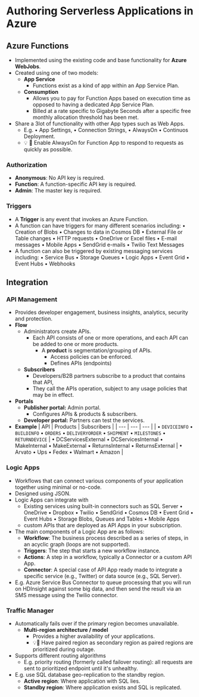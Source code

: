# Authoring Serverless Applications in Azure

## Azure Functions

- Implemented using the existing code and base functionality for **Azure WebJobs**.
- Created using one of two models:
  - **App Service**
    - Functions exist as a kind of app within an App Service Plan.
  - **Consumption**
    - Allows you to pay for Function Apps based on execution time as opposed to having a dedicated App Service Plan.
    - Billed at a rate specific to Gigabyte Seconds after a specific free monthly allocation threshold has been met.
- Share a 3lot of functionality with other App types such as Web Apps.
  - E.g. • App Settings, • Connection Strings, • AlwaysOn • Continuos Deployment.
  - 💡 📝 Enable AlwaysOn for Function App to respond to requests as quickly as possible.

### Authorization

- **Anonymous**: No API key is required.
- **Function**: A function-specific API key is required.
- **Admin**: The master key is required.

### Triggers

- A **Trigger** is any event that invokes an Azure Function.
- A function can have triggers for many different scenarios including: • Creation of Blobs • Changes to data in Cosmos DB • External File or Table changes • HTTP requests • OneDrive or Excel files • E-mail messages • Mobile Apps • SendGrid e-mails • Twilio Text Messages
- A function can also be triggered by existing messaging services including: • Service Bus • Storage Queues • Logic Apps • Event Grid • Event Hubs • Webhooks

## Integration

### API Management

- Provides developer engagement, business insights, analytics, security and protection.
- **Flow**
  - Administrators create APIs.
    - Each API consists of one or more operations, and each API can be added to one or more products.
      - A **product** is segmentation/grouping of APIs.
        - Access policies can be enforced.
        - Defines APIs (endpoints)
  - **Subscribers**
    - Developers/B2B partners subscribe to a product that contains that API,
    - They call the APIs operation, subject to any usage policies that may be in effect.
- **Portals**
  - **Publisher portal:** Admin portal.
    - Configures APIs & products & subscribers.
  - **Developer portal:** Partners can test the services.
- **Example**
  | API | Products | Subscribers |
  | --- | --- | --- |
  | • `DEVICEINFO` • `BUILDINFO` • `ORDERS` • `DELIVERYORDER` • `SHIPMENT` • `MILESTONES` • `RETURNDEVICE` | • DCServicesExternal • DCServicesInternal • MakeInternal • MakeExternal • ReturnsInternal • ReturnsExternal | • Arvato • Ups • Fedex • Walmart • Amazon  |

### Logic Apps

- Workflows that can connect various components of your application together using minimal or no-code.
- Designed using JSON.
- Logic Apps can integrate with
  - Existing services using built-in connectors such as SQL Server • OneDrive • Dropbox • Twilio • SendGrid • Cosmos DB • Event Grid • Event Hubs • Storage Blobs, Queues and Tables • Mobile Apps
  - custom APIs that are deployed as API Apps in your subscription.
- The main components of a Logic App are as follows:
  - **Workflow**: The business process described as a series of steps, in an acyclic graph (loops are not supported).
  - **Triggers**: The step that starts a new workflow instance.
  - **Actions**: A step in a workflow, typically a Connector or a custom API App.
  - **Connector**: A special case of API App ready made to integrate a specific service (e.g., Twitter) or data source (e.g., SQL Server).
- E.g. Azure Service Bus Connector to queue processing that you will run on HDInsight against some big data, and then send the result via an SMS message using the Twilio connector.

### Traffic Manager

- Automatically fails over if the primary region becomes unavailable.
  - **Multi-region architecture / model**
    - Provides a higher availability of your applications.
    - 💡📝 Have paired region as secondary region as paired regions are prioritized during outage.
- Supports different routing algorithms
  - E.g. priority routing (formerly called failover routing): all requests are sent to prioritized endpoint until it's unhealthy.
- E.g. use SQL database geo-replication to the standby region.
  - **Active region**: Where application with SQL lies.
  - **Standby region**: Where application exists and SQL is replicated.

